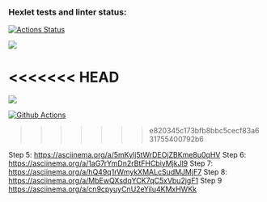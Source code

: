 ### Hexlet tests and linter status:
[![Actions Status](https://github.com/Emden-dotcom/frontend-project-lvl1/workflows/hexlet-check/badge.svg)](https://github.com/Emden-dotcom/frontend-project-lvl1/actions)

<a href="https://codeclimate.com/github/codeclimate/codeclimate/maintainability"><img src="https://api.codeclimate.com/v1/badges/a99a88d28ad37a79dbf6/maintainability" /></a>

<<<<<<< HEAD
=======
<a href="https://codeclimate.com/github/Emden-dotcom/frontend-project-lvl1/test_coverage"><img src="https://api.codeclimate.com/v1/badges/3b486391fe48f18c1afd/test_coverage" /></a>

[![Github Actions](https://github.com/Emden-dotcom/frontend-project-lvl1/workflows/Github_Actions/badge.svg)](https://github.com/Emden-dotcom/frontend-project-lvl1/actions)
>>>>>>> e820345c173bfb8bbc5cecf83a631755400792b6

Step 5: https://asciinema.org/a/5mKylj5tWrDEOjZBKme8u0qHV
Step 6: https://asciinema.org/a/1aG7rYmDn2rBtFHCbiyMjkJl9
Step 7: https://asciinema.org/a/hQ49q1rWmykXMALcSudMJMjF7
Step 8: https://asciinema.org/a/MbEwQXsdqYCK7qC5xVbu2jgF1
Step 9  https://asciinema.org/a/cn9cpyuyCnU2eYilu4KMxHWKk

